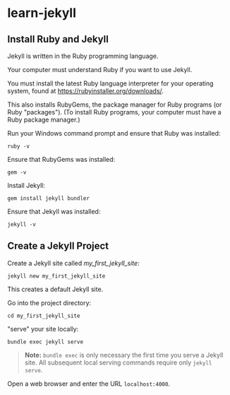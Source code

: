 # learn-jekyll

## Install Ruby and Jekyll

Jekyll is written in the Ruby programming language. 

Your computer must understand Ruby if you want to use Jekyll.

You must install the latest Ruby language interpreter for your operating system, found at https://rubyinstaller.org/downloads/.

This also installs RubyGems, the package manager for Ruby programs (or Ruby "packages"). (To install Ruby programs, your computer must have a Ruby package manager.)

Run your Windows command prompt and ensure that Ruby was installed:

```
ruby -v
```

Ensure that RubyGems was installed:

```
gem -v
```

Install Jekyll:

```
gem install jekyll bundler
```

Ensure that Jekyll was installed:

```
jekyll -v
```

## Create a Jekyll Project

Create a Jekyll site called *my_first_jekyll_site*:

```
jekyll new my_first_jekyll_site
```

This creates a default Jekyll site.

Go into the project directory:

```
cd my_first_jekyll_site
```

"serve" your site locally:

```
bundle exec jekyll serve
```

> **Note:** `bundle exec` is only necessary the first time you serve a Jekyll site. All subsequent local serving commands require only `jekyll serve`.

Open a web browser and enter the URL `localhost:4000`.
